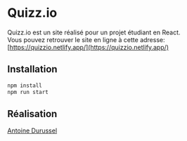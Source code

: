 # Quizz.io

Quizz.io est un site réalisé pour un projet étudiant en React.  
Vous pouvez retrouver le site en ligne à cette adresse: [https://quizzio.netlify.app/](https://quizzio.netlify.app/)

## Installation

```bash
npm install
npm run start
```

## Réalisation
[Antoine Durussel](https://www.github.com/AntoineDrsl)